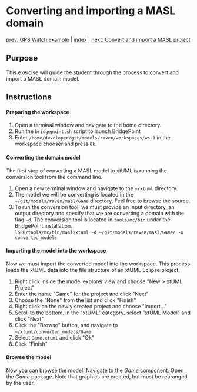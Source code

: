 Converting and importing a MASL domain
======================================

[prev: GPS Watch example](gps.md) | [index](README.md) | [next: Convert and import a MASL project](exercise2.md)

## Purpose

This exercise will guide the student through the process to convert and import a
MASL domain model.

## Instructions

#### Preparing the workspace

1. Open a terminal window and navigate to the home directory.  
2. Run the `bridgepoint.sh` script to launch BridgePoint  
3. Enter `/home/developer/git/models/raven/workspaces/ws-1` in the workspace
chooser and press `Ok`.  

#### Converting the domain model

The first step of converting a MASL model to xtUML is running the conversion
tool from the command line.

1. Open a new terminal window and navigate to the `~/xtuml` directory.  
2. The model we will be converting is located in the
`~/git/models/raven/masl/Game` directory. Feel free to browse the source.  
3. To run the conversion tool, we must provide an input directory, an output
directory and specify that we are converting a domain with the flag `-d`. The
conversion tool is located in `tools/mc/bin` under the BridgePoint
installation.  
    `l586/tools/mc/bin/masl2xtuml -d ~/git/models/raven/masl/Game/ -o
    converted_models`

#### Importing the model into the workspace

Now we must import the converted model into the workspace. This process loads
the xtUML data into the file structure of an xtUML Eclipse project.

1. Right click inside the model explorer view and choose "New > xtUML Project"  
2. Enter the name "Game" for the project and click "Next"  
3. Choose the "None" from the list and click "Finish"  
4. Right click on the newly created project and choose "Import..."  
5. Scroll to the bottom, in the "xtUML" category, select "xtUML Model" and click
"Next"  
6. Click the "Browse" button, and navigate to `~/xtuml/converted_models/Game`  
7. Select `Game.xtuml` and click "Ok"  
8. Click "Finish"  

#### Browse the model

Now you can browse the model. Navigate to the _Game_ component. Open the _Game_
package.  Note that graphics are created, but must be rearanged by the user.

